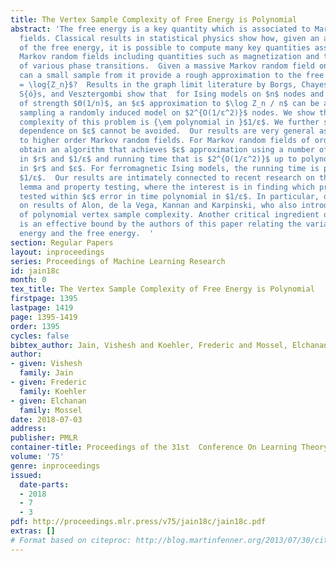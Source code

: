 ```yaml
---
title: The Vertex Sample Complexity of Free Energy is Polynomial
abstract: 'The free energy is a key quantity which is associated to Markov random
  fields. Classical results in statistical physics show how, given an analytic formula
  of the free energy, it is possible to compute many key quantities associated with
  Markov random fields including quantities such as magnetization and the location
  of various phase transitions.  Given a massive Markov random field on $n$ nodes,
  can a small sample from it provide a rough approximation to the free energy $\mathcal{F}_n
  = \log{Z_n}$?  Results in the graph limit literature by Borgs, Chayes, Lov{á}sz,
  S{ó}s, and Vesztergombi show that  for Ising models on $n$ nodes and interactions
  of strength $Θ(1/n)$, an $ε$ approximation to $\log Z_n / n$ can be achieved by
  sampling a randomly induced model on $2^{O(1/ε^2)}$ nodes. We show that the sampling
  complexity of this problem is {\em polynomial in }$1/ε$. We further show a polynomial
  dependence on $ε$ cannot be avoided.  Our results are very general as they apply
  to higher order Markov random fields. For Markov random fields of order $r$, we
  obtain an algorithm that achieves $ε$ approximation using a number of samples polynomial
  in $r$ and $1/ε$ and running time that is $2^{O(1/ε^2)}$ up to polynomial factors
  in $r$ and $ε$. For ferromagnetic Ising models, the running time is polynomial in
  $1/ε$.  Our results are intimately connected to recent research on the regularity
  lemma and property testing, where the interest is in finding which properties can
  tested within $ε$ error in time polynomial in $1/ε$. In particular, our proofs build
  on results of Alon, de la Vega, Kannan and Karpinski, who also introduced the notion
  of polynomial vertex sample complexity. Another critical ingredient of the proof
  is an effective bound by the authors of this paper relating the variational free
  energy and the free energy.  '
section: Regular Papers
layout: inproceedings
series: Proceedings of Machine Learning Research
id: jain18c
month: 0
tex_title: The Vertex Sample Complexity of Free Energy is Polynomial
firstpage: 1395
lastpage: 1419
page: 1395-1419
order: 1395
cycles: false
bibtex_author: Jain, Vishesh and Koehler, Frederic and Mossel, Elchanan
author:
- given: Vishesh
  family: Jain
- given: Frederic
  family: Koehler
- given: Elchanan
  family: Mossel
date: 2018-07-03
address: 
publisher: PMLR
container-title: Proceedings of the 31st  Conference On Learning Theory
volume: '75'
genre: inproceedings
issued:
  date-parts:
  - 2018
  - 7
  - 3
pdf: http://proceedings.mlr.press/v75/jain18c/jain18c.pdf
extras: []
# Format based on citeproc: http://blog.martinfenner.org/2013/07/30/citeproc-yaml-for-bibliographies/
---
```

